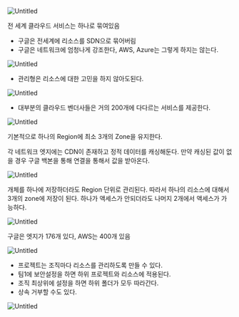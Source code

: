 ![Untitled](https://s3-us-west-2.amazonaws.com/secure.notion-static.com/f6088c0d-e750-44f8-adf7-7590ec8595bd/Untitled.png)

전 세계 클라우드 서비스는 하나로 묶여있음

- 구글은 전세계에 리소스를 SDN으로 묶어버림
- 구글은 네트워크에 엄청나게 강조한다, AWS, Azure는 그렇게 하지는 않는다.

![Untitled](https://s3-us-west-2.amazonaws.com/secure.notion-static.com/24af1a38-5515-4aa4-ba4d-d636a9341197/Untitled.png)

- 관리형은 리소스에 대한 고민을 하지 않아도된다.

![Untitled](https://s3-us-west-2.amazonaws.com/secure.notion-static.com/0b11b009-954e-4d18-8059-63ee8c4aac79/Untitled.png)

- 대부분의 클라우드 벤더사들은 거의 200개에 다다르는 서비스를 제공한다.

![Untitled](https://s3-us-west-2.amazonaws.com/secure.notion-static.com/d1ef6ee8-0c29-4789-9af8-1c11ed3c5190/Untitled.png)

기본적으로 하나의 Region에 최소 3개의 Zone을 유지한다.

각 네트워크 엣지에는 CDN이 존재하고 정적 데이터를 캐싱해둔다. 만약 캐싱된 값이 없을 경우 구글 백본을 통해 연결을 통해서 값을 받아온다.

![Untitled](https://s3-us-west-2.amazonaws.com/secure.notion-static.com/1f2f4e48-a957-4fa4-b091-fdbc680c8164/Untitled.png)

개체를 하나에 저장하더라도 Region 단위로 관리된다. 따라서 하나의 리소스에 대해서 3개의 zone에 저장이 된다. 하나가 액세스가 안되더라도 나머지 2개에서 액세스가 가능하다.

![Untitled](https://s3-us-west-2.amazonaws.com/secure.notion-static.com/9555eb8d-4b7f-4aa2-af62-1b1b65e6f0f9/Untitled.png)

구글은 엣지가 176개 있다, AWS는 400개 있음

![Untitled](https://s3-us-west-2.amazonaws.com/secure.notion-static.com/40c5ec75-f75a-4dbe-ba24-ccca92473992/Untitled.png)

- 프로젝트는 조직마다 리소스를 관리하도록 만들 수 있다.
- 팀1에 보안설정을 하면 하위 프로젝트와 리소스에 적용된다.
- 조직 최상위에 설정을 하면 하위 폴더가 모두 따라간다.
- 상속 거부할 수도 있다.

![Untitled](https://s3-us-west-2.amazonaws.com/secure.notion-static.com/2f4fde32-449c-498b-bf5a-9333280802f5/Untitled.png)